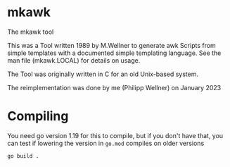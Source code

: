 # mkawk
The mkawk tool

This was a Tool written 1989 by M.Wellner to generate awk Scripts from simple templates with a documented simple templating language.
See the man file (mkawk.LOCAL) for details on usage.

The Tool was originally written in C for an old Unix-based system.

The reimplementation was done by me (Philipp Wellner) on January 2023

# Compiling
You need go version 1.19 for this to compile, but if you don't have that, you can test if lowering the version in `go.mod` compiles on older versions
```sh
go build .
```
